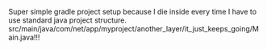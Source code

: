 Super simple gradle project setup because I die inside every time I have to use standard java project structure.
src/main/java/com/net/app/myproject/another_layer/it_just_keeps_going/Main.java!!!
